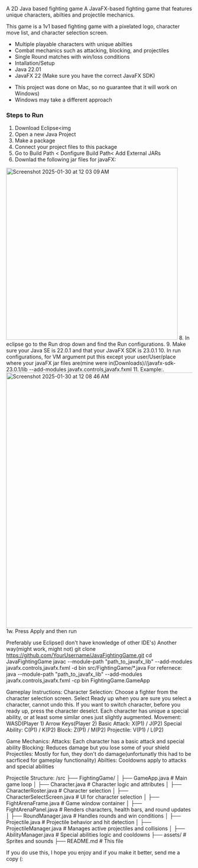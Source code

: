 A 2D Java based fighting game
A JavaFX-based fighting game that features unique characters, abilties and projectile mechanics.



This game is a 1v1 based fighting game with a pixelated logo, character move list, and character selection screen. 
- Multiple playable characters with unique abilties
- Combat mechanics such as attacking, blocking, and projectiles
- Single Round matches with win/loss conditions
- Intallation/Setup
- Java 22.01
- JavaFX 22 (Make sure you have the correct JavaFX SDK)
* This project was done on Mac, so no guarantee that it will work on Windows)
* Windows may take a different approach

### Steps to Run 
1. Download Eclipse<img 
2. Open a new Java Project
3. Make a package
4. Connect your project files to this package
5. Go to Build Path < Donfigure Build Path< Add External JARs 
6. Downlad the following jar files for javaFX:
<img width="464" alt="Screenshot 2025-01-30 at 12 03 09 AM" src="https://github.com/user-attachments/assets/8b17d925-b747-4fcd-b5b0-e0d7b99dc533" />
8. In eclipse go to the Run drop down and find the Run configurations.
9. Make sure your Java SE is 22.0.1 and that your JavaFX SDK is 23.0.1
10. In run configurations, for VM argument put this except your user/User/place where your javaFX jar files are(mine were in(Downloads)//javafx-sdk-23.0.1/lib --add-modules javafx.controls,javafx.fxml
11. Example:. <img width="689" alt="Screenshot 2025-01-30 at 12 08 46 AM" src="https://github.com/user-attachments/assets/a929046d-35cd-4a71-ad95-46c23ba3fe32" />
1w. Press Apply and then run

Preferably use Eclipse(I don't have knowledge of other IDE's)
Another way(might work, might not) 
git clone https://github.com/YourUsername/JavaFightingGame.git
cd JavaFightingGame
javac --module-path "path_to_javafx_lib" --add-modules javafx.controls,javafx.fxml -d bin src/FightingGame/*.java
For refernece: 
java --module-path "path_to_javafx_lib" --add-modules javafx.controls,javafx.fxml -cp bin FightingGame.GameApp



Gameplay Instructions: 
Character Selection:
Choose a fighter from the character selection screen. Select Ready up when you are sure you select a character, cannot undo this. 
If you want to switch character, before you ready up, press the character deselct. 
Each character has unique a special ability, or at least some similar ones just slightly augmented. 
Movement: WASD(Player 1) Arrow Keys(Player 2)
Basic Attack: X(P1) / J(P2)
Special Ability: C(P1) / K(P2)
Block: Z(P1) / M(P2)
Projectile: V(P1) / L(P2)

Game Mechanics: 
Attacks: Each character has a basic attack and special ability
Blocking: Reduces damage but you lose some of your shield 
Projectiles: Mostly for fun, they don't do damage(unfortunatly this had to be sacrficed for gameplay functionality)
Abilties: Cooldowns apply to attacks and special abilities

Projectile Structure: 
/src
 ├── FightingGame/
 │   ├── GameApp.java           # Main game loop
 │   ├── Character.java         # Character logic and attributes
 │   ├── CharacterRoster.java   # Character selection
 │   ├── CharacterSelectScreen.java  # UI for character selection
 │   ├── FightArenaFrame.java   # Game window container
 │   ├── FightArenaPanel.java   # Renders characters, health bars, and round updates
 │   ├── RoundManager.java      # Handles rounds and win conditions
 │   ├── Projectile.java        # Projectile behavior and hit detection
 │   ├── ProjectileManager.java # Manages active projectiles and collisions
 │   ├── AbilityManager.java    # Special abilities logic and cooldowns
 ├── assets/                    # Sprites and sounds
 ├── README.md                   # This file



If you do use this, I hope you enjoy and if you make it better, send me a copy (:

